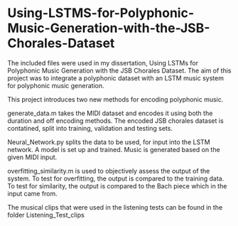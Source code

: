 # Using-LSTMS-for-Polyphonic-Music-Generation-with-the-JSB-Chorales-Dataset

The included files were used in my dissertation, Using LSTMs for Polyphonic Music Generation with the JSB Chorales Dataset.
The aim of this project was to integrate a polyphonic dataset with an LSTM music system for polyphonic music generation.

This project introduces two new methods for encoding polyphonic music.

generate_data.m takes the MIDI dataset and encodes it using both the duration and off encoding methods.
The encoded JSB chorales dataset is contatined, split into training, validation and testing sets.

Neural_Network.py splits the data to be used, for input into the LSTM network. A model is set up and trained. Music is generated based on the given MIDI input.

overfitting_similarity.m is used to objectively assess the output of the system. To test for overfitting, the output is compared to the training data. 
To test for similarity, the output is compared to the Bach piece which in the input came from.

The musical clips that were used in the listening tests can be found in the folder Listening_Test_clips
